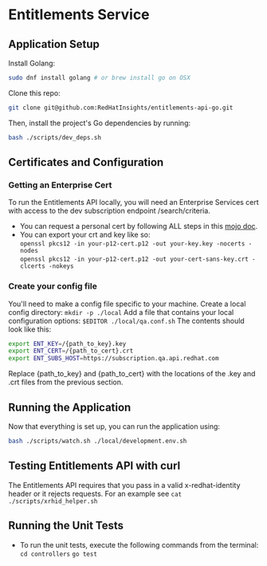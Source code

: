 # Entitlements Service

## Application Setup

Install Golang:

```sh
sudo dnf install golang # or brew install go on OSX
```

Clone this repo:

```sh
git clone git@github.com:RedHatInsights/entitlements-api-go.git
```

Then, install the project's Go dependencies by running:

```sh
bash ./scripts/dev_deps.sh
```

## Certificates and Configuration

### Getting an Enterprise Cert

To run the Entitlements API locally, you will need an Enterprise Services cert with access to the dev subscription endpoint /search/criteria.

* You can request a personal cert by following ALL steps in this [mojo doc](https://mojo.redhat.com/docs/DOC-1144091).
* You can export your crt and key like so:  
    `openssl pkcs12 -in your-p12-cert.p12 -out your-key.key -nocerts -nodes`  
    `openssl pkcs12 -in your-p12-cert.p12 -out your-cert-sans-key.crt -clcerts -nokeys`

### Create your config file

You'll need to make a config file specific to your machine.
Create a local config directory: `mkdir -p ./local`
Add a file that contains your local configuration options: `$EDITOR ./local/qa.conf.sh`
The contents should look like this:

```sh
export ENT_KEY=/{path_to_key}.key
export ENT_CERT=/{path_to_cert}.crt
export ENT_SUBS_HOST=https://subscription.qa.api.redhat.com
```

Replace {path_to_key} and {path_to_cert} with the locations of the .key and .crt files from the previous section.

## Running the Application

Now that everything is set up, you can run the application using:

```bash
bash ./scripts/watch.sh ./local/development.env.sh
```

## Testing Entitlements API with curl

The Entitlements API requires that you pass in a valid x-redhat-identity header or it rejects requests.
For an example see `cat ./scripts/xrhid_helper.sh`

## Running the Unit Tests

* To run the unit tests, execute the following commands from the terminal:
    `cd controllers`
    `go test`
